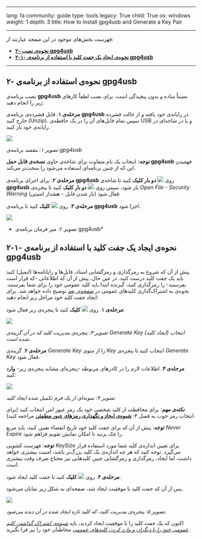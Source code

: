 

---

lang: fa
community: guide
type: tools
legacy: True
child: True
os: windows
weight: 1
depth: 3
title: How to Install gpg4usb and Generate a Key Pair

---

فهرست بخش‌های موجود در این صفحه عبارتند از:

- [**۲- نحوه‌ی نصب gpg4usb**](#2.0)
- [**۲-۱- نحوه‌ی ایجاد یک جفت کلید با استفاده از برنامه‌ی gpg4usb**](#2.1)

-------

<a name="2.0"></a>
## ۲- نحوه‌ی استفاده از برنامه‌ی gpg4usb ##

نصب برنامه‌ی **gpg4usb** نسبتاً ساده و بدون پیچیدگی است، برای نصب لطفاً کارهای زیر را انجام دهید:

**مرحله‌ی ۱**. فایل فشرده‌ی برنامه‌ی **gpg4usb** در رایانه‌ی خود یافته و از حالت فشرده خارج کنید (Unzip). سپس تمام فایل‌های آن را در یک حافظه‌ی USB و یا در شاخه‌ای در رایانه‌ی خود باز کنید.

![](/sbox/screen/gpg4usb-en/01.png)

*تصویر ۱: مقصد برنامه‌ی gpg4usb*

 **توجه:** انتخاب یک نام متفاوت برای شاخه‌ی حاوی **نسخه‌ی قابل حمل gpg4usb** فهمیدن این که از چنین برنامه‌ای استفاده می‌شود را سخت‌تر می‌کند.


**مرحله‌ی ۲**. برای اجرای برنامه‌ی **gpg4usb** روی ![](/sbox/screen/gpg4usb-en/02.png) **دو بار کلیک** کنید تا شاخه‌ی **gpg4usb** باز شود، سپس روی ![](/sbox/screen/gpg4usb-en/03.png) **دو بار کلیک** کنید تا پنجره‌ی *Open File - Security Warning* (باز شدن فایل - هشدار امنیتی) فعال شود.

**مرحله‌ی ۳**. روی ![](/sbox/screen/gpg4usb-en/04.png) **کلیک** کنید تا برنامه‌ی **gpg4usb** اجرا شود.

![](/sbox/screen/gpg4usb-en/05.png)

* تصویر ۲. میز فرمان برنامه‌ی gpg4usb*


<a name="2.1"></a>
## ۲-۱- نحوه‌ی ایجاد یک جفت کلید با استفاده از برنامه‌ی gpg4usb ##

پیش از آن که شروع به رمزگذاری و رمزگشایی اسناد، فایل‌ها و رایانامه‌ها (ایمیل) کنید باید یک جفت کلید درست کنید. در عین حال، پیش از آن که اطلاعاتی -که قرار است بفرستید- را رمزگذاری کنید، گیرنده ابتدا باید کلید عمومی خود را برای شما بفرستند. نحوه‌ی به اشتراک‌گذاری کلیدهای عمومی در [*صفحه‌ی بعد*](gpg4usb-keysimportexport) توضیح داده خواهد شد. برای ایجاد جفت کلید خود مراحل زیر انجام دهید: 

**مرحله‌ی ۱**. روی ![](/sbox/screen/gpg4usb-en/06.png) **کلیک** کنید تا پنجره‌ی زیر فعال شود:

![](/sbox/screen/gpg4usb-en/07.png)

*تصویر ۳: پنجره‌ی مدیریت کلید که در آن گزینه‌ی Generate Key (ایجاد کلید) انتخاب شده است.*

**مرحله‌ی ۲**. گزینه‌ی *Generate Key* را از منوی *Key* انتخاب کنید تا پنجره‌ی *Generate Key* فعال شود. 

**مرحله‌ی ۳**. اطلاعات لازم را در کادرهای مربوطه -پنجره‌ای مشابه پنجره‌ی زیر- **وارد** کنید:

![](/sbox/screen/gpg4usb-en/08.png)

*تصویر ۴: نمونه‌ای از یک فرم تکمیل شده ایجاد کلید* 

**نکته‌ی مهم**: برای محافظت از کلید شخصی خود یک رمز عبور امن انتخاب کنید (برای انتخاب رمز خوب به فصل ۳: [**شیوه‌ی ایجاد و نگهداری رمزهای عبور مطمئن**](chapter-3) مراجعه کنید).

**توجه**: پیش از آن که برای جفت کلید خود تاریخ انقضاء تعیین کنید، باید مربع *Never Expire* را چک بزنید تا امکان نمایش تقویم فراهم شود.

**توجه**: فهرست کشویی *KeySize* برای تعیین اندازه‌ی کلید شما مورد استفاده قرار می‌گیرد. توجه کنید که هر چه اندازه‌ی یک کلید بزرگ‌تر باشد، امنیت بیشتری خواهد داشت، اما ایجاد، رمزگذاری و رمزگشایی چنین کلیدهایی نیز محتاج صرف وقت بیشتری است.

**مرحله‌ی ۴**. روی ![](/sbox/screen/gpg4usb-en/09.png) **کلیک** کنید تا جفت کلید ایجاد شود.

پس از آن که جفت کلید با موفقیت ایجاد شد، صفحه‌ای به شکل زیر نمایان می‌شود. 

![](/sbox/screen/gpg4usb-en/10.png)

*تصویر ۵: پنجره‌ی مدیریت کلید، که کلید تازه ایجاد شده در آن دیده می‌شود.*

اکنون که یک جفت کلید را با موفقیت ایجاد کردید، باید [*شیوه‌ی اشتراک گذاشتن کلید عمومی خود را با دیگران و وارد کردن کلیدهای عمومی*](gpg4usb-keysimportexport) مخاطبان خود را نیز فرا بگیرید.

